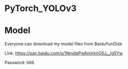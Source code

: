 # PyTorch_YOLOv3


# Model

Everyone can download my model files from BaiduYunDisk:

Link: https://pan.baidu.com/s/1NmdqPwAmirknO5J__lg5Yw 

Password: hlt6 